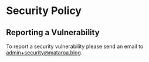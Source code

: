# Security Policy

## Reporting a Vulnerability

To report a security vulnerability please send an email
to [admin+security@mataroa.blog](mailto:admin+security@mataroa.blog).

